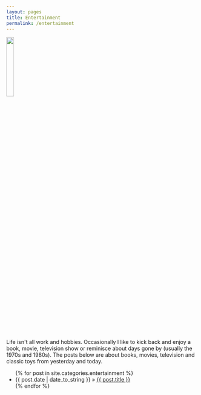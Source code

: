 ```yaml
---
layout: pages
title: Entertainment
permalink: /entertainment
---
```


<img class="category" src="/images/design/entertainment.svg" width="20%" />

Life isn't all work and hobbies. Occasionally I like to kick back and enjoy a book, movie, television show or reminisce about days gone by (usually the 1970s and 1980s). The posts below are about books, movies, television and classic toys from yesterday and today.

<ul id="blog-posts" class="posts">
{% for post in site.categories.entertainment %}
    <li><span>{{ post.date | date_to_string }} &raquo; </span><a href="{{ post.url }}">{{ post.title }}</a></li>
{% endfor %}
</ul>
